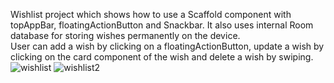 Wishlist project which shows how to use a Scaffold component with topAppBar, floatingActionButton and Snackbar. It also uses internal Room database for storing wishes permanently on the device. <br>User can add a wish by clicking on a floatingActionButton, update a wish by clicking on the card component of the wish and delete a wish by swiping.
<br>![wishlist](https://github.com/user-attachments/assets/f19883a6-21cd-4c37-ae90-93124ec03bf7) 
![wishlist2](https://github.com/user-attachments/assets/d9f178e5-94c0-4b4d-a438-bdd5fc50dbd3)

